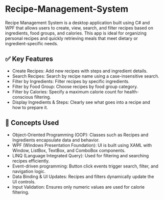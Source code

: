 # Recipe-Management-System
Recipe Management System is a desktop application built using C# and WPF that allows users to create, view, search, and filter recipes based on ingredients, food groups, and calories. This app is ideal for organizing personal recipes and quickly retrieving meals that meet dietary or ingredient-specific needs.

## ✅ Key Features
- Create Recipes: Add new recipes with steps and ingredient details.
- Search Recipes: Search by recipe name using a case-insensitive search.
- Filter by Ingredients: Filter recipes by specific ingredients.
- Filter by Food Group: Choose recipes by food group category.
- Filter by Calories: Specify a maximum calorie count for health-conscious filtering.
- Display Ingredients & Steps: Clearly see what goes into a recipe and how to prepare it.

## 🧠 Concepts Used
- Object-Oriented Programming (OOP): Classes such as Recipes and Ingredients encapsulate data and behavior.
- WPF (Windows Presentation Foundation): UI is built using XAML with Window, ListBox, TextBox, and ComboBox components.
- LINQ (Language Integrated Query): Used for filtering and searching recipes efficiently.
- Event-driven programming: Button click events trigger search, filter, and navigation logic.
- Data Binding & UI Updates: Recipes and filters dynamically update the UI controls.
- Input Validation: Ensures only numeric values are used for calorie filtering.



